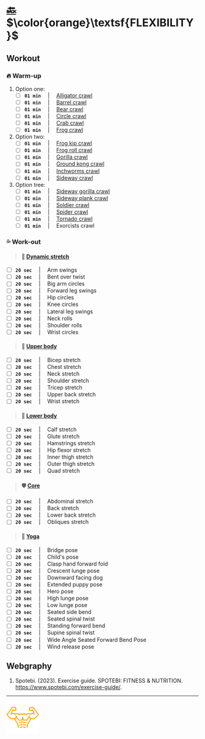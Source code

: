 # [:back:][back] $\color{orange}\textsf{FLEXIBILITY}$

## Workout

### :fire: Warm-up

1. Option one:
    + [ ] **`01 min`** &emsp;\|&emsp; [Alligator crawl][func-url]
    + [ ] **`01 min`** &emsp;\|&emsp; [Barrel crawl][lege-url]
    + [ ] **`01 min`** &emsp;\|&emsp; [Bear crawl][func-url]
    + [ ] **`01 min`** &emsp;\|&emsp; [Circle crawl][lege-url]
    + [ ] **`01 min`** &emsp;\|&emsp; [Crab crawl][lege-url]
    + [ ] **`01 min`** &emsp;\|&emsp; [Frog crawl][lege-url]

2. Option two:
    + [ ] **`01 min`** &emsp;\|&emsp; [Frog kip crawl][lege-url]
    + [ ] **`01 min`** &emsp;\|&emsp; [Frog roll crawl][lege-url]
    + [ ] **`01 min`** &emsp;\|&emsp; [Gorilla crawl][func-url]
    + [ ] **`01 min`** &emsp;\|&emsp; [Ground kong crawl][lege-url]
    + [ ] **`01 min`** &emsp;\|&emsp; [Inchworms crawl][func-url]
    + [ ] **`01 min`** &emsp;\|&emsp; [Sideway crawl][func-url]

3. Option tree:
    + [ ] **`01 min`** &emsp;\|&emsp; [Sideway gorilla crawl][func-url]
    + [ ] **`01 min`** &emsp;\|&emsp; [Sideway plank crawl][func-url]
    + [ ] **`01 min`** &emsp;\|&emsp; [Soldier crawl][func-url]
    + [ ] **`01 min`** &emsp;\|&emsp; [Spider crawl][spid-url]
    + [ ] **`01 min`** &emsp;\|&emsp; [Tornado crawl][lege-url]
    + [ ] **`01 min`** &emsp;\|&emsp; Exorcists crawl

### :sweat_drops: Work-out

> #### :cartwheeling: [Dynamic stretch][dyna-url]

+ [ ] **`20 sec`** &emsp;\|&emsp; Arm swings
+ [ ] **`20 sec`** &emsp;\|&emsp; Bent over twist
+ [ ] **`20 sec`** &emsp;\|&emsp; Big arm circles
+ [ ] **`20 sec`** &emsp;\|&emsp; Forward leg swings
+ [ ] **`20 sec`** &emsp;\|&emsp; Hip circles
+ [ ] **`20 sec`** &emsp;\|&emsp; Knee circles
+ [ ] **`20 sec`** &emsp;\|&emsp; Lateral leg swings
+ [ ] **`20 sec`** &emsp;\|&emsp; Neck rolls
+ [ ] **`20 sec`** &emsp;\|&emsp; Shoulder rolls
+ [ ] **`20 sec`** &emsp;\|&emsp; Wrist circles

> #### :muscle: [Upper body][uppe-url]

+ [ ] **`20 sec`** &emsp;\|&emsp; Bicep stretch
+ [ ] **`20 sec`** &emsp;\|&emsp; Chest stretch
+ [ ] **`20 sec`** &emsp;\|&emsp; Neck stretch
+ [ ] **`20 sec`** &emsp;\|&emsp; Shoulder stretch
+ [ ] **`20 sec`** &emsp;\|&emsp; Tricep stretch
+ [ ] **`20 sec`** &emsp;\|&emsp; Upper back stretch
+ [ ] **`20 sec`** &emsp;\|&emsp; Wrist stretch

> #### :leg: [Lower body][lowe-url]

+ [ ] **`20 sec`** &emsp;\|&emsp; Calf stretch
+ [ ] **`20 sec`** &emsp;\|&emsp; Glute stretch
+ [ ] **`20 sec`** &emsp;\|&emsp; Hamstrings stretch
+ [ ] **`20 sec`** &emsp;\|&emsp; Hip flexor stretch
+ [ ] **`20 sec`** &emsp;\|&emsp; Inner thigh stretch
+ [ ] **`20 sec`** &emsp;\|&emsp; Outer thigh stretch
+ [ ] **`20 sec`** &emsp;\|&emsp; Quad stretch

> #### :shield: [Core][core-url]

+ [ ] **`20 sec`** &emsp;\|&emsp; Abdominal stretch
+ [ ] **`20 sec`** &emsp;\|&emsp; Back stretch
+ [ ] **`20 sec`** &emsp;\|&emsp; Lower back stretch
+ [ ] **`20 sec`** &emsp;\|&emsp; Obliques stretch

> #### :lotus_position: [Yoga][yoga-url]

+ [ ] **`20 sec`** &emsp;\|&emsp; Bridge pose
+ [ ] **`20 sec`** &emsp;\|&emsp; Child's pose
+ [ ] **`20 sec`** &emsp;\|&emsp; Clasp hand forward fold
+ [ ] **`20 sec`** &emsp;\|&emsp; Crescent lunge pose
+ [ ] **`20 sec`** &emsp;\|&emsp; Downward facing dog
+ [ ] **`20 sec`** &emsp;\|&emsp; Extended puppy pose
+ [ ] **`20 sec`** &emsp;\|&emsp; Hero pose
+ [ ] **`20 sec`** &emsp;\|&emsp; High lunge pose
+ [ ] **`20 sec`** &emsp;\|&emsp; Low lunge pose
+ [ ] **`20 sec`** &emsp;\|&emsp; Seated side bend
+ [ ] **`20 sec`** &emsp;\|&emsp; Seated spinal twist
+ [ ] **`20 sec`** &emsp;\|&emsp; Standing forward bend
+ [ ] **`20 sec`** &emsp;\|&emsp; Supine spinal twist
+ [ ] **`20 sec`** &emsp;\|&emsp; Wide Angle Seated Forward Bend Pose
+ [ ] **`20 sec`** &emsp;\|&emsp; Wind release pose

## Webgraphy

1. Spotebi\. \(2023\)\. Exercise guide\. SPOTEBI\: FITNESS & NUTRITION. <https://www.spotebi.com/exercise-guide/>\.

---

[![Man's abdominals](../../src/six_pack_little.svg)](../home.md "Home")

<!-- internal -->
[back]: trainings.md "Trainings"

<!-- external -->
[core-url]: https://www.spotebi.com/workout-routines/core-static-stretching-exercises/ "Core stretch"
[dyna-url]: https://www.spotebi.com/workout-routines/flexibility-exercises-dynamic-stretching-routine-for-women/ "Dynamic stretch"
[func-url]: https://redefiningstrength.com/crawling-exercises-21-fun-crawls-to-include-in-your-workouts/ "Fun crawling"
[lege-url]: https://www.youtube.com/watch?v=ilKXs2R7F7k "Legendary crawling"
[lowe-url]: https://www.spotebi.com/workout-routines/lower-body-stretching-routine/ "Lower body stretch"
[spid-url]: https://www.youtube.com/watch?v=_K7rv_vFOWM "Spider crawl"
[uppe-url]: https://www.spotebi.com/workout-routines/upper-body-stretching-exercises/ "Upper body stretch"
[yoga-url]: https://www.spotebi.com/yoga-sequences/full-body-stretch/ "Yoga stretch"
